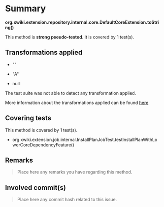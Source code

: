 # Summary
**org.xwiki.extension.repository.internal.core.DefaultCoreExtension.toString()**

This method is **strong pseudo-tested**.
It is covered by 1 test(s). 


## Transformations applied

- &quot;&quot;

- &quot;A&quot;

- null


The test suite was not able to detect any transformation applied.

More information about the transformations applied can be found [here](https://github.com/STAMP-project/pitest-descartes)

## Covering tests
This method is covered by 1 test(s).
* org.xwiki.extension.job.internal.InstallPlanJobTest.testInstallPlanWithLowerCoreDependencyFeature()


## Remarks
> Place here any remarks you have regarding this method.

## Involved commit(s)

> Place here any commit hash related to this issue.
